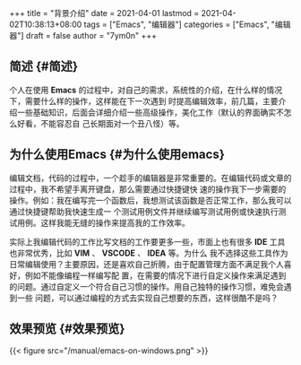 +++
title = "背景介绍"
date = 2021-04-01
lastmod = 2021-04-02T10:38:13+08:00
tags = ["Emacs", "编辑器"]
categories = ["Emacs", "编辑器"]
draft = false
author = "7ym0n"
+++

## 简述 {#简述}

个人在使用 **Emacs** 的过程中，对自己的需求，系统性的介绍，在什么样的情况下，需要什么样的操作，这样能在下一次遇到
时提高编辑效率，前几篇，主要介绍一些基础知识，后面会详细介绍一些高级操作，美化工作（默认的界面确实不怎么好看，不能容忍自
己长期面对一个丑八怪）等。


## 为什么使用Emacs {#为什么使用emacs}

编辑文档，代码的过程中，一个趁手的编辑器是非常重要的。在编辑代码或文章的过程中，我不希望手离开键盘，那么需要通过快捷键快
速的操作我下一步需要的操作。例如：我在编写完一个函数后，我想测试该函数是否正常工作，那么我可以通过快捷键帮助我快速生成一
个测试用例文件并继续编写测试用例或快速执行测试用例。这样我能无缝的操作来提高我的工作效率。

实际上我编辑代码的工作比写文档的工作要更多一些，市面上也有很多 **IDE** 工具也非常优秀，比如 **VIM** 、 **VSCODE** 、 **IDEA** 等。为什么
我不选择这些工具作为日常编辑使用？主要原因，还是喜欢自己折腾，由于配置管理方面不满足我个人喜好，例如不能像编程一样编写配
置，在需要的情况下进行自定义操作来满足遇到的问题。通过自定义一个符合自己习惯的操作。用自己独特的操作习惯，难免会遇到一些
问题，可以通过编程的方式去实现自己想要的东西，这样很酷不是吗？


## 效果预览 {#效果预览}

{{< figure src="/manual/emacs-on-windows.png" >}}
